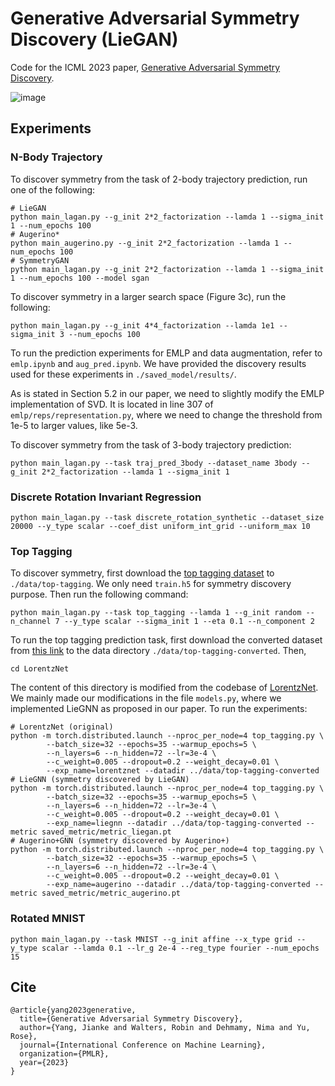 # Generative Adversarial Symmetry Discovery (LieGAN)
Code for the ICML 2023 paper, [Generative Adversarial Symmetry Discovery](https://arxiv.org/abs/2302.00236).

![image](./LieGAN.jpg)

## Experiments
### N-Body Trajectory
To discover symmetry from the task of 2-body trajectory prediction, run one of the following:
```
# LieGAN
python main_lagan.py --g_init 2*2_factorization --lamda 1 --sigma_init 1 --num_epochs 100
# Augerino*
python main_augerino.py --g_init 2*2_factorization --lamda 1 --num_epochs 100
# SymmetryGAN
python main_lagan.py --g_init 2*2_factorization --lamda 1 --sigma_init 1 --num_epochs 100 --model sgan
```

To discover symmetry in a larger search space (Figure 3c), run the following:
```
python main_lagan.py --g_init 4*4_factorization --lamda 1e1 --sigma_init 3 --num_epochs 100
```

To run the prediction experiments for EMLP and data augmentation, refer to `emlp.ipynb` and `aug_pred.ipynb`. We have provided the discovery results used for these experiments in `./saved_model/results/`.

As is stated in Section 5.2 in our paper, we need to slightly modify the EMLP implementation of SVD. It is located in line 307 of `emlp/reps/representation.py`, where we need to change the threshold from 1e-5 to larger values, like 5e-3.

To discover symmetry from the task of 3-body trajectory prediction:
```
python main_lagan.py --task traj_pred_3body --dataset_name 3body --g_init 2*2_factorization --lamda 1 --sigma_init 1
```

### Discrete Rotation Invariant Regression
```
python main_lagan.py --task discrete_rotation_synthetic --dataset_size 20000 --y_type scalar --coef_dist uniform_int_grid --uniform_max 10
```

### Top Tagging
To discover symmetry, first download the [top tagging dataset](https://zenodo.org/record/2603256) to `./data/top-tagging`. We only need `train.h5` for symmetry discovery purpose. Then run the following command:
```
python main_lagan.py --task top_tagging --lamda 1 --g_init random --n_channel 7 --y_type scalar --sigma_init 1 --eta 0.1 --n_component 2
```

To run the top tagging prediction task, first download the converted dataset from [this link](https://osf.io/7u3fk/?view_only=8c42f1b112ab4a43bcf208012f9db2df) to the data directory `./data/top-tagging-converted`. Then,
```
cd LorentzNet
```
The content of this directory is modified from the codebase of [LorentzNet](https://github.com/sdogsq/LorentzNet-release). We mainly made our modifications in the file `models.py`, where we implemented LieGNN as proposed in our paper. To run the experiments:
```
# LorentzNet (original)
python -m torch.distributed.launch --nproc_per_node=4 top_tagging.py \
        --batch_size=32 --epochs=35 --warmup_epochs=5 \
        --n_layers=6 --n_hidden=72 --lr=3e-4 \
        --c_weight=0.005 --dropout=0.2 --weight_decay=0.01 \
        --exp_name=lorentznet --datadir ../data/top-tagging-converted
# LieGNN (symmetry discovered by LieGAN)
python -m torch.distributed.launch --nproc_per_node=4 top_tagging.py \
        --batch_size=32 --epochs=35 --warmup_epochs=5 \
        --n_layers=6 --n_hidden=72 --lr=3e-4 \
        --c_weight=0.005 --dropout=0.2 --weight_decay=0.01 \
        --exp_name=liegnn --datadir ../data/top-tagging-converted --metric saved_metric/metric_liegan.pt
# Augerino+GNN (symmetry discovered by Augerino+)
python -m torch.distributed.launch --nproc_per_node=4 top_tagging.py \
        --batch_size=32 --epochs=35 --warmup_epochs=5 \
        --n_layers=6 --n_hidden=72 --lr=3e-4 \
        --c_weight=0.005 --dropout=0.2 --weight_decay=0.01 \
        --exp_name=augerino --datadir ../data/top-tagging-converted --metric saved_metric/metric_augerino.pt
```

### Rotated MNIST
```
python main_lagan.py --task MNIST --g_init affine --x_type grid --y_type scalar --lamda 0.1 --lr_g 2e-4 --reg_type fourier --num_epochs 15
```

## Cite
```
@article{yang2023generative,
  title={Generative Adversarial Symmetry Discovery},
  author={Yang, Jianke and Walters, Robin and Dehmamy, Nima and Yu, Rose},
  journal={International Conference on Machine Learning},
  organization={PMLR},
  year={2023}
}

```
